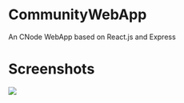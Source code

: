 # CommunityWebApp
An CNode WebApp based on React.js and Express

# Screenshots
![](https://github.com/yuhaolu1994/CommunityWebApp/blob/master/WebApp.gif)
